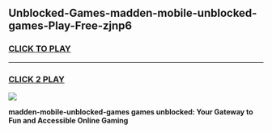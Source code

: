
## Unblocked-Games-madden-mobile-unblocked-games-Play-Free-zjnp6
<h3>
<a href="https://premium76.site?title=madden-mobile-unblocked-games&ref=18A1">CLICK TO PLAY</a></h3>
<hr>

<h3>
<a href="https://premium76.site?title=madden-mobile-unblocked-games&ref=18A1">CLICK 2 PLAY</a>
  
</h3>

<a href="https://premium76.site?title=madden-mobile-unblocked-games&ref=18A1"><img src="https://clearcache.store/games.png"></a>


**madden-mobile-unblocked-games games unblocked: Your Gateway to Fun and Accessible Online Gaming**
